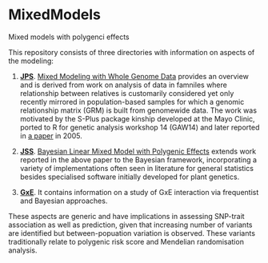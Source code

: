# MixedModels

Mixed models with polygenci effects

This repository consists of three directories with information on aspects of the modeling:

1. **[JPS](JPS)**. [Mixed Modeling with Whole Genome Data](JPS/jps.pdf)
provides an overview and is derived from work on analysis of data in famniles where relationship between
relatives is customarily considered yet only recently mirrored in population-based samples for which a
genomic relationship matrix (GRM) is built from genomewide data. The work was motivated by the S-Plus package
kinship developed at the Mayo Clinic, ported to R for genetic analysis workshop 14 (GAW14) and later reported
in [a paper](https://bmcgenet.biomedcentral.com/articles/10.1186/1471-2156-6-S1-S127) in 2005.

2. **[JSS](JSS)**. [Bayesian Linear Mixed Model with Polygenic Effects](JSS/paper.pdf)
extends work reported in the above paper to the Bayesian framework, incorporating a variety of implementations
often seen in literature for general statistics besides specialised software initially developed for plant genetics.

3. **[GxE](GxE)**. It contains information on a study of GxE interaction via frequentist and Bayesian approaches.

These aspects are generic and have implications in assessing SNP-trait association as well as prediction, given
that increasing number of variants are identified but between-popuation variation is observed. These variants
traditionally relate to polygenic risk score and Mendelian randomisation analysis.
